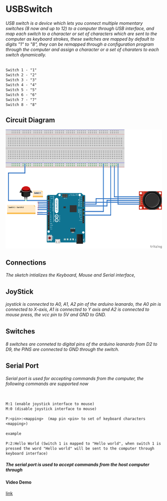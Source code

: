# USBSwitch

###### USB switch is a device which lets you connect multiple momentary switches (8 now and up to 12) to a computer through USB interface, and map each switch to a character or set of characters which are sent to the computer as keyboard strokes, these switches are mapped by default to digits "1" to "8", they can be remapped through a configuration program through the computer and assign a character or a set of charaters to each switch dynamically. 

````
Switch 1 - "1"
Switch 2 - "2"
Switch 3 - "3"
Switch 4 - "4"
Switch 5 - "5"
Switch 6 - "6"
Switch 7 - "7"
Switch 8 - "8"

````

## Circuit Diagram 	
![image](./images/USBSwitch_bb.png)

## Connections 
###### The sketch intializes the Keyboard, Mouse and Serial interface, 

## JoyStick 
###### joystick is connected to A0, A1, A2 pin of the arduino leanardo, the A0 pin is connected to X-axis, A1 is connected to Y axis and A2 is connected to mouse press, the vcc pin to 5V and GND to GND.  


## Switches
###### 8 switches are conneted to digital pins of the arduino leanardo from D2 to D9, the PINS are connected to GND through the switch. 

## Serial Port 
###### Serial port is used for accepting commands from the computer, the following commands are supported now 

`````

M:1 (enable joystick interface to mouse)
M:0 (disable joystick interface to mouse)

P:<pin>:<mapping>  (map pin <pin> to set of keyboard characters <mapping>)

example 

P:2:Hello World (Switch 1 is mapped to "Hello world", when switch 1 is pressed the word "Hello world" will be sent to the computer through keyboard interface)

`````

##### The serial port is used to accept commands from the host computer through 



#### Video Demo 

[link](https://www.youtube.com/watch?v=txd9frRdaXE)
